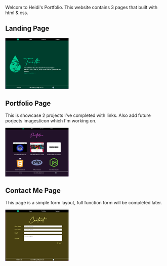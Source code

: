 Welcom to Heidi's Portfolio.
This website contains 3 pages that built with html & css.

## Landing Page

<img src="Challenge-2/Asset/page-landing.png" width="200px">

## Portfolio Page

This is showcase 2 projects I've completed with links.
Also add future porjects images/icon which I'm working on.

<img src="Challenge-2/Asset/page-portfolio.png" width="200px">


## Contact Me Page

This page is a simple form layout, full function form will be completed later.

<img src="Challenge-2/Asset/page-contact.png" width="200px">
